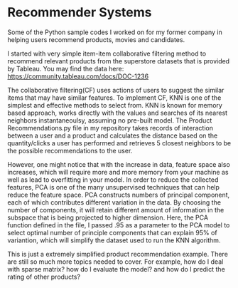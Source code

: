 # Recommender Systems
Some of the Python sample codes I worked on for my former company in helping users recommend products, movies and candidates. 

I started with very simple item-item collaborative filtering method to recommend relevant products from the superstore datasets that is provided by Tableau. You may find the data here: https://community.tableau.com/docs/DOC-1236

The collaborative filtering(CF) uses actions of users to suggest the similar items that may have similar features. To implement CF, KNN is one of the simplest and effective methods to select from. KNN is known for memory based approach,  works directly with the values and searches of its nearest neighbors instantaneoulsy, assuming no pre-built model. The Product Recommendations.py file in my repository takes records of interaction between a user and a product and calculates the distance based on the quantity/clicks a user has performed and retrieves 5 closest neighbors to be the possible recommendations to the user. 

However, one might notice that with the increase in data, feature space also increases, which will require more and more memory from your machine as well as lead to overfitting in your model. In order to reduce the collected features, PCA is one of the many unsupervised techniques that can help reduce the feature space. PCA constructs numbers of principal component, each of which contributes different variation in the data. By choosing the number of components, it will retain different amount of information in the subspace that is being projected to higher dimension. Here, the PCA function defined in the file, I passed .95 as a parameter to the PCA model to select optimal number of principle components that can explain 95% of variantion, which will simplify the dataset used to run the KNN algorithm. 

This is just a extremely simplified  product recommendation example. There are still so much more topics needed to cover. For example, how do I deal with sparse matrix? how do I evaluate the model? and how do I predict the rating of other products?  




